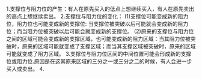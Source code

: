 1.支撑位与阻力位的产生：有人在原先买入的低点上想继续买入，有人在原先卖出的高点上想继续卖出。
2.支撑位与阻力位的变化：
  (1)支撑位可能变成新的阻力位，阻力位也可能变成新的支撑位: 当支撑位被突破以后可能就会变成新的阻力位；而当阻力位被突破以后可能会就变成新的支撑位。
  (2)原来的支撑位与阻力位之间的区域可能会变成新的支撑区域，也可能变成新的阻力区域：当其阻力位被突破时，原来的区域可能就变成了支撑区域；而当其支撑区域被突破时，原来的区域可能就变成了阻力区域。
3.支撑位与阻力位区间的中间位置可能会形成新的支撑位或阻力位.原因是在这其原来区域的三分之一或三分之二的时候，有人会进一步买入或卖出。
4.
